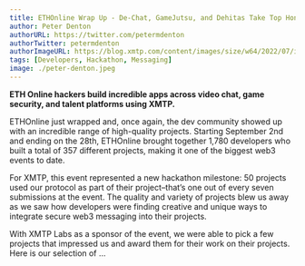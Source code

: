 ```yaml
---
title: ETHOnline Wrap Up - De-Chat, GameJutsu, and Dehitas Take Top Honors
author: Peter Denton
authorURL: https://twitter.com/petermdenton
authorTwitter: petermdenton
authorImageURL: https://blog.xmtp.com/content/images/size/w64/2022/07/ifnz5Ynt_400x400.jpeg
tags: [Developers, Hackathon, Messaging]
image: ./peter-denton.jpeg
---
```


**ETH Online hackers build incredible apps across video chat, game security, and talent platforms using XMTP.**

ETHOnline just wrapped and, once again, the dev community showed up with an incredible range of high-quality projects.  Starting September 2nd and ending on the 28th, ETHOnline brought together 1,780 developers who built a total of 357 different projects, making it one of the biggest web3 events to date.

<!--truncate-->

For XMTP, this event represented a new hackathon milestone: 50 projects used our protocol as part of their project–that’s one out of every seven submissions at the event. The quality and variety of projects blew us away as we saw how developers were finding creative and unique ways to integrate secure web3 messaging into their projects.

With XMTP Labs as a sponsor of the event, we were able to pick a few projects that impressed us and award them for their work on their projects. Here is our selection of ...
